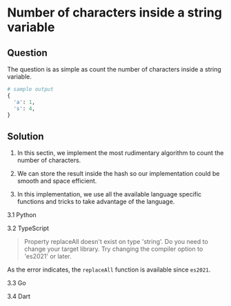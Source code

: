 # Number of characters inside a string variable

## Question

The question is as simple as count the number of characters inside a string variable.

```python
# sample output
{
  'a': 1,
  's': 4,
}
```

## Solution

1. In this sectin, we implement the most rudimentary algorithm to count the number of characters.

2. We can store the result inside the hash so our implementation could be smooth and space efficient.

3. In this implementation, we use all the available language specific functions and tricks to take advantage of the language.

3.1 Python

3.2 TypeScript

> Property replaceAll doesn't exist on type 'string'. Do you need to change your target library. Try changing the compiler option to 'es2021' or later.

As the error indicates, the `replaceAll` function is available since `es2021`.

3.3 Go

3.4 Dart
